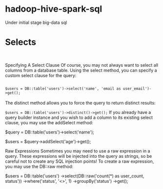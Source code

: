 # hadoop-hive-spark-sql
Under initial stage big-data sql

<h1>Selects</h1>
<br/><p>
Specifying A Select Clause
Of course, you may not always want to select all columns from a database table. Using the  select method, you can specify a custom select clause for the query:</p>

<code>
$users = DB::table('users')->select('name', 'email as user_email')->get();
</code>
<br/>The distinct method allows you to force the query to return distinct results:

<code>$users = DB::table('users')->distinct()->get();</code>
If you already have a query builder instance and you wish to add a column to its existing select clause, you may use the addSelect method:

$query = DB::table('users')->select('name');

$users = $query->addSelect('age')->get();

Raw Expressions
Sometimes you may need to use a raw expression in a query. These expressions will be injected into the query as strings, so be careful not to create any SQL injection points! To create a raw expression, you may use the DB::raw method:

$users = DB::table('users')
                     ->select(DB::raw('count(*) as user_count, status'))
                     ->where('status', '<>', 1)
                     ->groupBy('status')
                     ->get();

